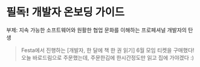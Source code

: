 # 필독! 개발자 온보딩 가이드
부제: 지속 가능한 소프트웨어와 원활한 협업 문화를 이해하는 프로페셔널 개발자의 탄생

> Festa에서 진행하는 [개발자, 한 달에 책 한 권 읽기] 6월 모임 티켓을 구매했다!<br>
> 오늘 바로드림으로 주문했는데, 주문한김에 한시간정도만 읽고 집에 가야겠다 :)<br>
